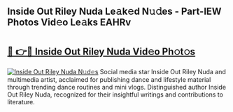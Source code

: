 ## Inside Out Riley Nuda Le𝚊k𝚎d N𝚞𝚍es - Part-IEW Photos Vid𝚎o Le𝚊ks EAHRv

# <h2><a href="http://fbdr3z7.evod.top/?m=Inside+Out+Riley+Nuda">🔗 👉🔴 Inside Out Riley Nuda Vid𝚎o Ph𝚘t𝚘s</a></h2>

[![Inside Out Riley Nuda N𝚞d𝚎s](https://i.imgur.com/8V9OHl7.gif)](http://fbdr3z7.evod.top/?m=Inside+Out+Riley+Nuda)
Social media star Inside Out Riley Nuda and multimedia artist, acclaimed for publishing dance and lifestyle material through trending dance routines and mini vlogs. Distinguished author Inside Out Riley Nuda, recognized for their insightful writings and contributions to literature. 
